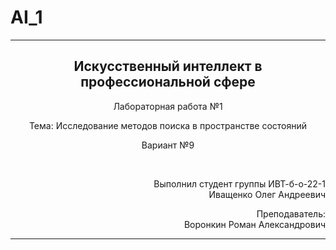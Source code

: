 # AI_1
<hr>
<h2 align="center">Искусственный интеллект в профессиональной сфере</h2>
<p align="center">Лабораторная работа №1</p>
<p align="center">Тема: Исследование методов поиска в пространстве состояний</p>
<p align="center">Вариант №9</p>
<br>
<p align="right">Выполнил студент группы ИВТ-б-о-22-1<br>Иващенко Олег Андреевич</p>
<p align="right">Преподаватель:<br>Воронкин Роман Александрович</p>
<hr>